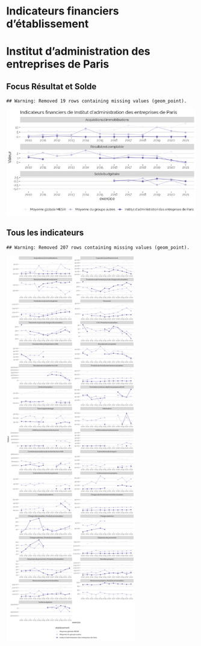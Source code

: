 Indicateurs financiers d’établissement
================

# Institut d’administration des entreprises de Paris

## Focus Résultat et Solde

    ## Warning: Removed 19 rows containing missing values (geom_point).

![](institut_d_administration_des_entreprises_de_paris_files/figure-gfm/etab.focus-1.png)<!-- -->

## Tous les indicateurs

    ## Warning: Removed 207 rows containing missing values (geom_point).

![](institut_d_administration_des_entreprises_de_paris_files/figure-gfm/etab-1.png)<!-- -->
